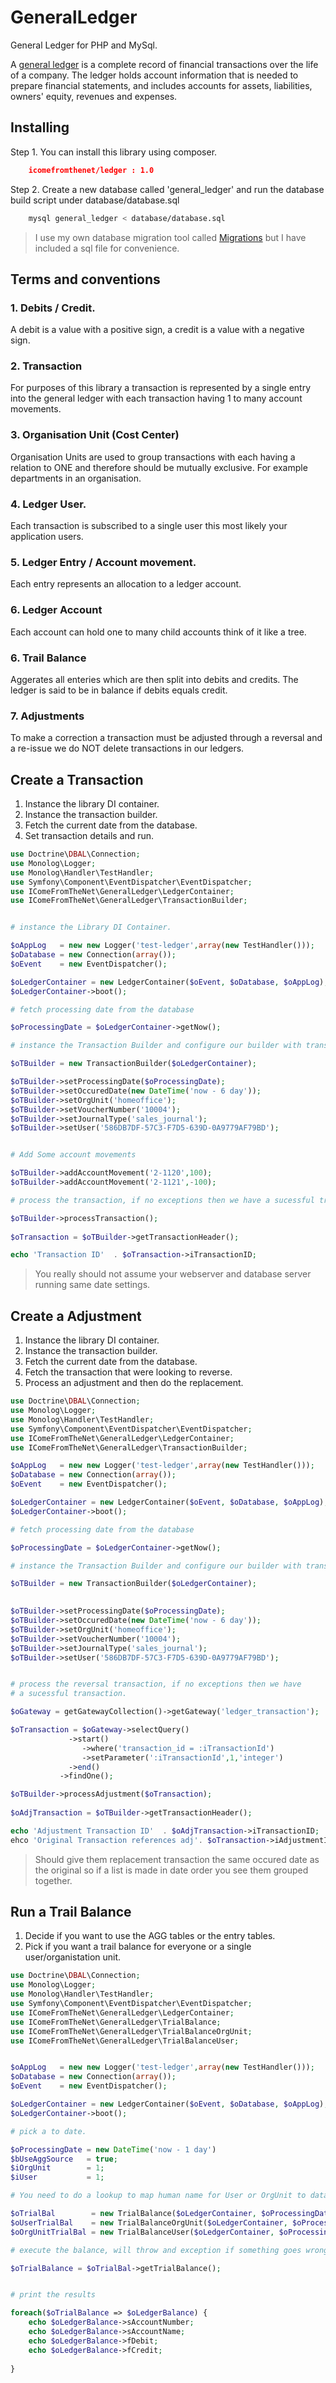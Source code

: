 GeneralLedger
=============

General Ledger for PHP and MySql.

A [general ledger](https://www.google.com.au/webhp?sourceid=chrome-instant&ion=1&espv=2&ie=UTF-8&client=ubuntu#q=define%3Ageneral%20ledger) is a complete record of financial transactions over the life of a company. The ledger holds account information that is needed to prepare financial statements, and includes accounts for assets, liabilities, owners' equity, revenues and expenses.


Installing
---------------

Step 1. You can install this library using composer. 

```json
    icomefromthenet/ledger : 1.0 
```

Step 2. Create a new database called 'general_ledger' and run the database build script under database/database.sql

```bash
    mysql general_ledger < database/database.sql
```

> I use my own database migration tool called [Migrations](https://github.com/icomefromthenet/Migrations) but I have included a sql file for convenience.


Terms and conventions
----------------------

### 1. Debits / Credit.
A debit is a value with a positive sign, a credit is a value with a negative sign. 

### 2. Transaction
For purposes of this library a transaction is represented by a single entry into the general ledger with each transaction having 1 to many account movements. 

### 3. Organisation Unit (Cost Center)
Organisation Units are used to group transactions with each having a relation to ONE and therefore should be mutually exclusive. For example departments in an organisation.

### 4. Ledger User.
Each transaction is subscribed to a single user this most likely your application users.

### 5. Ledger Entry / Account movement.
Each entry represents an allocation to a ledger account. 

### 6. Ledger Account
Each account can hold one to many child accounts think of it like a tree.

### 6. Trail Balance
Aggerates all enteries which are then split into debits and credits. The ledger is said to be in balance if debits equals credit. 

### 7. Adjustments
To make a correction a transaction must be adjusted through a reversal and a re-issue we do NOT delete transactions in our ledgers. 


Create a Transaction
---------------------

1. Instance the library DI container.
2. Instance the transaction builder.
3. Fetch the current date from the database. 
4. Set transaction details and run.

```php
use Doctrine\DBAL\Connection;
use Monolog\Logger;
use Monolog\Handler\TestHandler;
use Symfony\Component\EventDispatcher\EventDispatcher;
use IComeFromTheNet\GeneralLedger\LedgerContainer;
use IComeFromTheNet\GeneralLedger\TransactionBuilder;


# instance the Library DI Container.

$oAppLog   = new new Logger('test-ledger',array(new TestHandler()));
$oDatabase = new Connection(array());
$oEvent    = new EventDispatcher();

$oLedgerContainer = new LedgerContainer($oEvent, $oDatabase, $oAppLog);
$oLedgerContainer->boot();

# fetch processing date from the database 

$oProcessingDate = $oLedgerContainer->getNow(); 

# instance the Transaction Builder and configure our builder with transaction.

$oTBuilder = new TransactionBuilder($oLedgerContainer);

$oTBuilder->setProcessingDate($oProcessingDate); 
$oTBuilder->setOccuredDate(new DateTime('now - 6 day'));
$oTBuilder->setOrgUnit('homeoffice');
$oTBuilder->setVoucherNumber('10004');
$oTBuilder->setJournalType('sales_journal');
$oTBuilder->setUser('586DB7DF-57C3-F7D5-639D-0A9779AF79BD');


# Add Some account movements

$oTBuilder->addAccountMovement('2-1120',100);
$oTBuilder->addAccountMovement('2-1121',-100);

# process the transaction, if no exceptions then we have a sucessful transaction

$oTBuilder->processTransaction();
       
$oTransaction = $oTBuilder->getTransactionHeader();

echo 'Transaction ID'  . $oTransaction->iTransactionID;


```

>  You really should not assume your webserver and database server running same date settings. 


Create a Adjustment
---------------------

1. Instance the library DI container.
2. Instance the transaction builder.
3. Fetch the current date from the database. 
4. Fetch the transaction that were looking to reverse.
5. Process an adjustment and then do the replacement.


```php
use Doctrine\DBAL\Connection;
use Monolog\Logger;
use Monolog\Handler\TestHandler;
use Symfony\Component\EventDispatcher\EventDispatcher;
use IComeFromTheNet\GeneralLedger\LedgerContainer;
use IComeFromTheNet\GeneralLedger\TransactionBuilder;

$oAppLog   = new new Logger('test-ledger',array(new TestHandler()));
$oDatabase = new Connection(array());
$oEvent    = new EventDispatcher();

$oLedgerContainer = new LedgerContainer($oEvent, $oDatabase, $oAppLog);
$oLedgerContainer->boot();

# fetch processing date from the database 

$oProcessingDate = $oLedgerContainer->getNow(); 

# instance the Transaction Builder and configure our builder with transaction.

$oTBuilder = new TransactionBuilder($oLedgerContainer);

        
$oTBuilder->setProcessingDate($oProcessingDate); 
$oTBuilder->setOccuredDate(new DateTime('now - 6 day'));
$oTBuilder->setOrgUnit('homeoffice');
$oTBuilder->setVoucherNumber('10004');
$oTBuilder->setJournalType('sales_journal');
$oTBuilder->setUser('586DB7DF-57C3-F7D5-639D-0A9779AF79BD');


# process the reversal transaction, if no exceptions then we have
# a sucessful transaction.

$oGateway = getGatewayCollection()->getGateway('ledger_transaction');

$oTransaction = $oGateway->selectQuery()
             ->start()
                ->where('transaction_id = :iTransactionId')
                ->setParameter(':iTransactionId',1,'integer')
             ->end()
           ->findOne();

$oTBuilder->processAdjustment($oTransaction);
       
$oAdjTransaction = $oTBuilder->getTransactionHeader();

echo 'Adjustment Transaction ID'  . $oAdjTransaction->iTransactionID;
ehco 'Original Transaction references adj'. $oTransaction->iAdjustmentID;

```

> Should give them replacement transaction the same occured date as the original so if a list is made in date order you see them grouped together.


Run a Trail Balance
----------------------
1. Decide if you want to use the AGG tables or the entry tables.
2. Pick if you want a trail balance for everyone or a single user/organistation unit.

```php
use Doctrine\DBAL\Connection;
use Monolog\Logger;
use Monolog\Handler\TestHandler;
use Symfony\Component\EventDispatcher\EventDispatcher;
use IComeFromTheNet\GeneralLedger\LedgerContainer;
use IComeFromTheNet\GeneralLedger\TrialBalance;
use IComeFromTheNet\GeneralLedger\TrialBalanceOrgUnit;
use IComeFromTheNet\GeneralLedger\TrialBalanceUser;


$oAppLog   = new new Logger('test-ledger',array(new TestHandler()));
$oDatabase = new Connection(array());
$oEvent    = new EventDispatcher();

$oLedgerContainer = new LedgerContainer($oEvent, $oDatabase, $oAppLog);
$oLedgerContainer->boot();

# pick a to date.

$oProcessingDate = new DateTime('now - 1 day') 
$bUseAggSource   = true;
$iOrgUnit        = 1;
$iUser           = 1;

# You need to do a lookup to map human name for User or OrgUnit to database id.

$oTrialBal        = new TrialBalance($oLedgerContainer, $oProcessingDate,$bUseAggSource);
$oUserTrialBal    = new TrialBalanceOrgUnit($oLedgerContainer, $oProcessingDate,$iUser,$bUseAggSource);
$oOrgUnitTrialBal = new TrialBalanceUser($oLedgerContainer, $oProcessingDate,$iOrgUnit,$bUseAggSource);

# execute the balance, will throw and exception if something goes wrong.

$oTrialBalance = $oTrialBal->getTrialBalance();


# print the results

foreach($oTrialBalance => $oLedgerBalance) {
    echo $oLedgerBalance->sAccountNumber;
    echo $oLedgerBalance->sAccountName;
    echo $oLedgerBalance->fDebit;
    echo $oLedgerBalance->fCredit;
    
}


```




